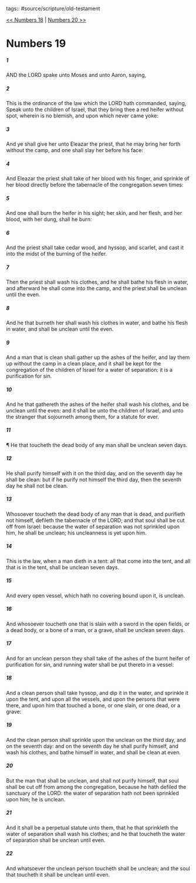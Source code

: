 tags:: #source/scripture/old-testament

[<< Numbers 18](source/scripture/old-testament/04_Numbers/Numbers_18.md) | [Numbers 20 >>](source/scripture/old-testament/04_Numbers/Numbers_20.md)

# Numbers 19

##### 1

AND the LORD spake unto Moses and unto Aaron, saying,

##### 2

This is the ordinance of the law which the LORD hath commanded, saying, Speak unto the children of Israel, that they bring thee a red heifer without spot, wherein is no blemish, and upon which never came yoke:

##### 3

And ye shall give her unto Eleazar the priest, that he may bring her forth without the camp, and one shall slay her before his face:

##### 4

And Eleazar the priest shall take of her blood with his finger, and sprinkle of her blood directly before the tabernacle of the congregation seven times:

##### 5

And one shall burn the heifer in his sight; her skin, and her flesh, and her blood, with her dung, shall he burn:

##### 6

And the priest shall take cedar wood, and hyssop, and scarlet, and cast it into the midst of the burning of the heifer.

##### 7

Then the priest shall wash his clothes, and he shall bathe his flesh in water, and afterward he shall come into the camp, and the priest shall be unclean until the even.

##### 8

And he that burneth her shall wash his clothes in water, and bathe his flesh in water, and shall be unclean until the even.

##### 9

And a man that is clean shall gather up the ashes of the heifer, and lay them up without the camp in a clean place, and it shall be kept for the congregation of the children of Israel for a water of separation: it is a purification for sin.

##### 10

And he that gathereth the ashes of the heifer shall wash his clothes, and be unclean until the even: and it shall be unto the children of Israel, and unto the stranger that sojourneth among them, for a statute for ever.

##### 11

¶ He that toucheth the dead body of any man shall be unclean seven days.

##### 12

He shall purify himself with it on the third day, and on the seventh day he shall be clean: but if he purify not himself the third day, then the seventh day he shall not be clean.

##### 13

Whosoever toucheth the dead body of any man that is dead, and purifieth not himself, defileth the tabernacle of the LORD; and that soul shall be cut off from Israel: because the water of separation was not sprinkled upon him, he shall be unclean; his uncleanness is yet upon him.

##### 14

This is the law, when a man dieth in a tent: all that come into the tent, and all that is in the tent, shall be unclean seven days.

##### 15

And every open vessel, which hath no covering bound upon it, is unclean.

##### 16

And whosoever toucheth one that is slain with a sword in the open fields, or a dead body, or a bone of a man, or a grave, shall be unclean seven days.

##### 17

And for an unclean person they shall take of the ashes of the burnt heifer of purification for sin, and running water shall be put thereto in a vessel:

##### 18

And a clean person shall take hyssop, and dip it in the water, and sprinkle it upon the tent, and upon all the vessels, and upon the persons that were there, and upon him that touched a bone, or one slain, or one dead, or a grave:

##### 19

And the clean person shall sprinkle upon the unclean on the third day, and on the seventh day: and on the seventh day he shall purify himself, and wash his clothes, and bathe himself in water, and shall be clean at even.

##### 20

But the man that shall be unclean, and shall not purify himself, that soul shall be cut off from among the congregation, because he hath defiled the sanctuary of the LORD: the water of separation hath not been sprinkled upon him; he is unclean.

##### 21

And it shall be a perpetual statute unto them, that he that sprinkleth the water of separation shall wash his clothes; and he that toucheth the water of separation shall be unclean until even.

##### 22

And whatsoever the unclean person toucheth shall be unclean; and the soul that toucheth it shall be unclean until even.
